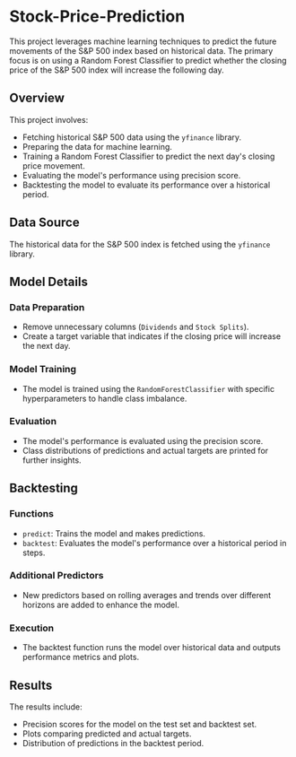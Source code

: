 # Stock-Price-Prediction
This project leverages machine learning techniques to predict the future movements of the S&P 500 index based on historical data. The primary focus is on using a Random Forest Classifier to predict whether the closing price of the S&P 500 index will increase the following day.

## Overview
This project involves:
- Fetching historical S&P 500 data using the `yfinance` library.
- Preparing the data for machine learning.
- Training a Random Forest Classifier to predict the next day's closing price movement.
- Evaluating the model's performance using precision score.
- Backtesting the model to evaluate its performance over a historical period.

## Data Source
The historical data for the S&P 500 index is fetched using the `yfinance` library.


## Model Details
  ### Data Preparation
  - Remove unnecessary columns (`Dividends` and `Stock Splits`).
  - Create a target variable that indicates if the closing price will increase the next day.

  ### Model Training
  - The model is trained using the `RandomForestClassifier` with specific hyperparameters to handle class imbalance.

  ### Evaluation
  - The model's performance is evaluated using the precision score.
  - Class distributions of predictions and actual targets are printed for further insights.

## Backtesting
  ### Functions
  - `predict`: Trains the model and makes predictions.
  - `backtest`: Evaluates the model's performance over a historical period in steps.

### Additional Predictors
- New predictors based on rolling averages and trends over different horizons are added to enhance the model.

### Execution
- The backtest function runs the model over historical data and outputs performance metrics and plots.

## Results
The results include:
- Precision scores for the model on the test set and backtest set.
- Plots comparing predicted and actual targets.
- Distribution of predictions in the backtest period.
